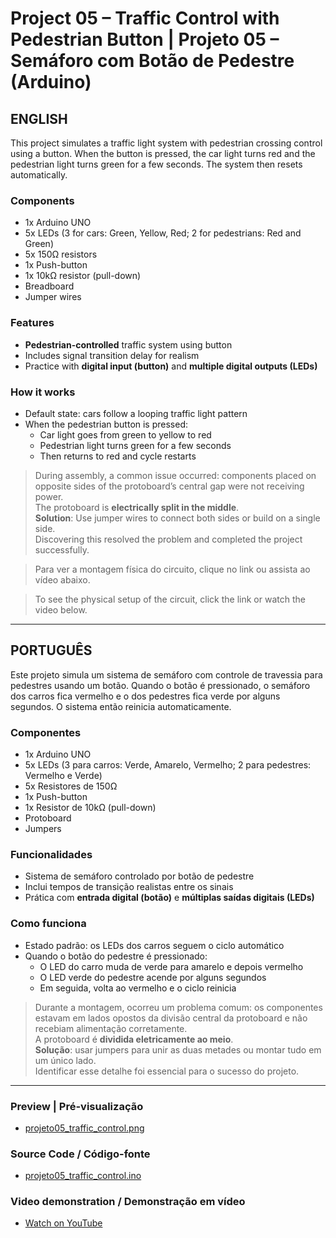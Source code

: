 # Project 05 – Traffic Control with Pedestrian Button | Projeto 05 – Semáforo com Botão de Pedestre (Arduino)
## ENGLISH

This project simulates a traffic light system with pedestrian crossing control using a button. When the button is pressed, the car light turns red and the pedestrian light turns green for a few seconds. The system then resets automatically.

### Components
- 1x Arduino UNO  
- 5x LEDs (3 for cars: Green, Yellow, Red; 2 for pedestrians: Red and Green)  
- 5x 150Ω resistors  
- 1x Push-button  
- 1x 10kΩ resistor (pull-down)  
- Breadboard  
- Jumper wires  

### Features
- **Pedestrian-controlled** traffic system using button  
- Includes signal transition delay for realism  
- Practice with **digital input (button)** and **multiple digital outputs (LEDs)**  

### How it works
- Default state: cars follow a looping traffic light pattern  
- When the pedestrian button is pressed:  
  - Car light goes from green to yellow to red  
  - Pedestrian light turns green for a few seconds  
  - Then returns to red and cycle restarts

> During assembly, a common issue occurred: components placed on opposite sides of the protoboard’s central gap were not receiving power.  
> The protoboard is **electrically split in the middle**.  
> **Solution**: Use jumper wires to connect both sides or build on a single side.  
> Discovering this resolved the problem and completed the project successfully.

> Para ver a montagem física do circuito, clique no link ou assista ao vídeo abaixo.

> To see the physical setup of the circuit, click the link or watch the video below.

---
## PORTUGUÊS

Este projeto simula um sistema de semáforo com controle de travessia para pedestres usando um botão. Quando o botão é pressionado, o semáforo dos carros fica vermelho e o dos pedestres fica verde por alguns segundos. O sistema então reinicia automaticamente.

### Componentes
- 1x Arduino UNO  
- 5x LEDs (3 para carros: Verde, Amarelo, Vermelho; 2 para pedestres: Vermelho e Verde)  
- 5x Resistores de 150Ω  
- 1x Push-button  
- 1x Resistor de 10kΩ (pull-down)  
- Protoboard  
- Jumpers  

### Funcionalidades
- Sistema de semáforo controlado por botão de pedestre  
- Inclui tempos de transição realistas entre os sinais  
- Prática com **entrada digital (botão)** e **múltiplas saídas digitais (LEDs)**  

### Como funciona
- Estado padrão: os LEDs dos carros seguem o ciclo automático  
- Quando o botão do pedestre é pressionado:  
  - O LED do carro muda de verde para amarelo e depois vermelho  
  - O LED verde do pedestre acende por alguns segundos  
  - Em seguida, volta ao vermelho e o ciclo reinicia

> Durante a montagem, ocorreu um problema comum: os componentes estavam em lados opostos da divisão central da protoboard e não recebiam alimentação corretamente.  
> A protoboard é **dividida eletricamente ao meio**.  
> **Solução**: usar jumpers para unir as duas metades ou montar tudo em um único lado.  
> Identificar esse detalhe foi essencial para o sucesso do projeto.

---

### Preview | Pré-visualização  
- [projeto05_traffic_control.png](projeto05_traffic_control.png)

### Source Code / Código-fonte  
- [projeto05_traffic_control.ino](projeto05_traffic_control.ino)

### Video demonstration / Demonstração em vídeo  
- [Watch on YouTube](https://youtu.be/4vPgPXgnzT4)

